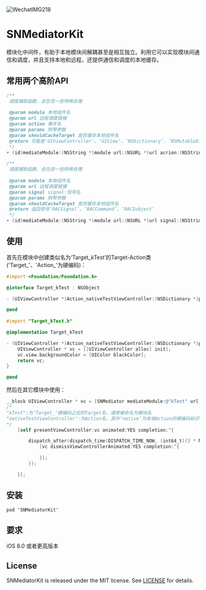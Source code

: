 ![WechatIMG218](/Users/snlo/Desktop/gitHub/SNMediatorKit/SNMediatorKit/Assets.xcassets/WechatIMG218.imageset/WechatIMG218.jpeg)

# SNMediatorKit

模块化中间件，有助于本地模块间解耦甚至是相互独立。利用它可以实现模块间通信和调度，并且支持本地和远程，还提供通信和调度的本地缓存。

## 常用两个高阶API

```objective-c
/**
 调度辅助函数，会包含一些特殊处理
 
 @param module 本地组件名
 @param url 远程调度链接
 @param action 事件名
 @param params 附带参数
 @param shouldCacheTarget 是否缓存本地组件名
 @return 可能是'UIViewController'、‘UIView’、‘NSDictionary’、‘NSMutableDictionary’、‘NSArray’、‘NSMutableArray’、‘NSNumber’、‘NSSet’、‘NSMutableSet’、‘NSString’
 */
+ (id)mediateModule:(NSString *)module url:(NSURL *)url acrion:(NSString *)action params:(NSDictionary *)params shouldCacheTarget:(BOOL)shouldCacheTarget;

/**
 调度辅助函数，会包含一些特殊处理
 
 @param module 本地组件名
 @param url 远程调度链接
 @param signal signal:信号名
 @param params 附带参数
 @param shouldCacheTarget 是否缓存本地组件名
 @return 返回信号‘RACSignal’、‘RACCommand’、‘RACSubject’
 */
+ (id)mediateModule:(NSString *)module url:(NSURL *)url signal:(NSString *)signal params:(NSDictionary *)params shouldCacheTarget:(BOOL)shouldCacheTarget __attribute__((warn_unused_result));
```

## 使用

首先在模块中创建类似名为‘Target_kTest’的Target-Action类('Target_'、'Action_'为硬编码)：

```objective-c
#import <Foundation/Foundation.h>

@interface Target_kTest : NSObject

- (UIViewController *)Action_nativeTestViewController:(NSDictionary *)params;

@end
    
#import "Target_kTest.h"

@implementation Target_kTest

- (UIViewController *)Action_nativeTestViewController:(NSDictionary *)params {
	UIViewController * vc = [[UIViewController alloc] init];
	vc.view.backgroundColor = [UIColor blackColor];
	return vc;
}

@end
```

然后在其它模块中使用：

```objective-c
__block UIViewController * vc = [SNMediator mediateModule:@"kTest" url:nil action:@"nativeTestViewController" params:nil shouldCacheTarget:NO];
/*
"kTest":为‘Target_’硬编码之后的Target名，通常被命名为模块名
"nativeTestViewController":为Action名，其中‘native’为本地Action的硬编码标识
*/
    [self presentViewController:vc animated:YES completion:^{

        dispatch_after(dispatch_time(DISPATCH_TIME_NOW, (int64_t)(3 * NSEC_PER_SEC)), dispatch_get_main_queue(), ^{
            [vc dismissViewControllerAnimated:YES completion:^{

            }];
        });

    }];
```

## 安装

```
pod 'SNMediatorKit'
```

## 要求

iOS 8.0 或者更高版本

## License

SNMediatorKit is released under the MIT license. See [LICENSE](https://github.com/snlo/SNMediatorKit/blob/master/LICENSE) for details.
